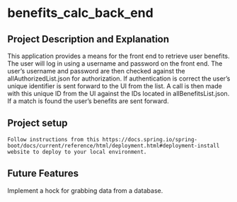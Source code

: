# benefits_calc_back_end

## Project Description and Explanation

This application provides a means for the front end to retrieve user benefits. The user will log in using a username and password on the front end. The user’s username and password are then checked against the allAuthorizedList.json for authorization. If authentication is correct the user’s unique identifier is sent forward to the UI from the list. A call is then made with this unique ID from the UI against the IDs located in allBenefitsList.json. If a match is found the user’s benefits are sent forward.

## Project setup

```
Follow instructions from this https://docs.spring.io/spring-boot/docs/current/reference/html/deployment.html#deployment-install website to deploy to your local environment.
```

## Future Features

Implement a hock for grabbing data from a database.
